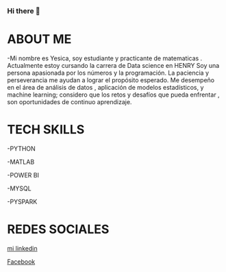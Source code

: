 ### Hi there 👋

<!--
**yesicamilagros/yesicamilagros** is a ✨ _special_ ✨ repository because its `README.md` (this file) appears on your GitHub profile.

Here are some ideas to get you started:

- 🔭 I’m currently working on ...
- 🌱 I’m currently learning ...
- 👯 I’m looking to collaborate on ...
- 🤔 I’m looking for help with ...
- 💬 Ask me about ...
- 📫 How to reach me: ...
- 😄 Pronouns: ...
- ⚡ Fun fact: ...
-->
# ABOUT ME

-Mi nombre es Yesica, soy estudiante  y practicante de matematicas . 
Actualmente estoy cursando la carrera de Data science en HENRY Soy una persona apasionada por los números y la programación. La paciencia y perseverancia me ayudan a lograr el propósito esperado.
Me desempeño en el área de  análisis de datos , aplicación de modelos estadísticos, y machine learning;  considero que los retos y desafíos que pueda enfrentar , son oportunidades de continuo aprendizaje.

# TECH SKILLS

-PYTHON

-MATLAB

-POWER BI

-MYSQL

-PYSPARK

# REDES SOCIALES
[mi linkedin](https://www.linkedin.com/in/yesica-leon-ccahuana-1706a7216/)

[Facebook](https://www.facebook.com/yesica.leon.733?locale=es_LA)



